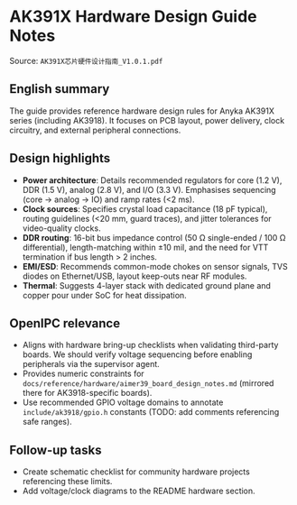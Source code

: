 # AK391X Hardware Design Guide Notes

Source: `AK391X芯片硬件设计指南_V1.0.1.pdf`

## English summary
The guide provides reference hardware design rules for Anyka AK391X series (including AK3918). It focuses on PCB layout, power delivery, clock circuitry, and external peripheral connections.

## Design highlights
- **Power architecture**: Details recommended regulators for core (1.2 V), DDR (1.5 V), analog (2.8 V), and I/O (3.3 V). Emphasises sequencing (core → analog → IO) and ramp rates (<2 ms).
- **Clock sources**: Specifies crystal load capacitance (18 pF typical), routing guidelines (<20 mm, guard traces), and jitter tolerances for video-quality clocks.
- **DDR routing**: 16-bit bus impedance control (50 Ω single-ended / 100 Ω differential), length-matching within ±10 mil, and the need for VTT termination if bus length > 2 inches.
- **EMI/ESD**: Recommends common-mode chokes on sensor signals, TVS diodes on Ethernet/USB, layout keep-outs near RF modules.
- **Thermal**: Suggests 4-layer stack with dedicated ground plane and copper pour under SoC for heat dissipation.

## OpenIPC relevance
- Aligns with hardware bring-up checklists when validating third-party boards. We should verify voltage sequencing before enabling peripherals via the supervisor agent.
- Provides numeric constraints for `docs/reference/hardware/aimer39_board_design_notes.md` (mirrored there for AK3918-specific boards).
- Use recommended GPIO voltage domains to annotate `include/ak3918/gpio.h` constants (TODO: add comments referencing safe ranges).

## Follow-up tasks
- Create schematic checklist for community hardware projects referencing these limits.
- Add voltage/clock diagrams to the README hardware section.
